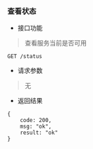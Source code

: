 ### 查看状态

- 接口功能

> 查看服务当前是否可用

```
GET /status
```

- 请求参数

> 无
 
- 返回结果

```
{
    code: 200,
    msg: "ok",
    result: "ok"
}
 ```